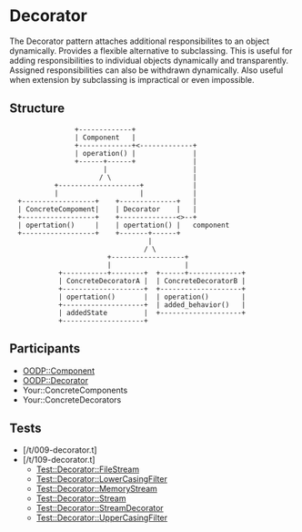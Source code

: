 Decorator
=========
The Decorator pattern attaches additional responsibilites to an
object dynamically. Provides a flexible alternative to subclassing.
This is useful for adding responsibilities to individual objects
dynamically and transparently. Assigned responsibilities can also
be withdrawn dynamically. Also useful when extension by subclassing
is impractical or even impossible.

Structure
---------
```
                +-------------+
                | Component   |
                +-------------+<-------------+
                | operation() |              |
                +------+------+              |
                       |                     |
                      / \                    |
           +--------------------+            |
           |                    |            |
  +------------------+    +--------------+   |
  | ConcreteCompoment|    | Decorator    |   |
  +------------------+    +--------------<>--+
  | opertation()     |    | opertation() |   component
  +------------------+    +-------+------+
                                  |
                                 / \
                        +------------------+
                        |                  |
            +-----------+--------+  +------+-------------+
            | ConcreteDecoratorA |  | ConcreteDecoratorB |
            +--------------------+  +--------------------+
            | opertation()       |  | operation()        |
            +--------------------+  | added_behavior()   |
            | addedState         |  +--------------------+
            +--------------------+
```

Participants
------------
* [OODP::Component](/lib/OODP/Component.pm)
* [OODP::Decorator](/lib/OODP/Decorator.pm)
* Your::ConcreteComponents
* Your::ConcreteDecorators

Tests
-----
* [/t/009-decorator.t]
* [/t/109-decorator.t]
  * [Test::Decorator::FileStream](/t/lib/Test/Decorator/FileStream.pm)
  * [Test::Decorator::LowerCasingFilter](/t/lib/Test/Decorator/LowerCasingFilter.pm)
  * [Test::Decorator::MemoryStream](/t/lib/Test/Decorator/MemoryStream.pm)
  * [Test::Decorator::Stream](/t/lib/Test/Decorator/Stream.pm)
  * [Test::Decorator::StreamDecorator](/t/lib/Test/Decorator/StreamDecorator.pm)
  * [Test::Decorator::UpperCasingFilter](/t/lib/Test/Decorator/UpperCasingFilter.pm)
